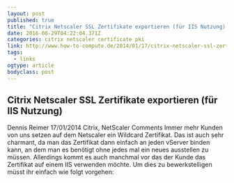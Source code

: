 ```yaml
---
layout: post 
published: true 
title: "Citrix Netscaler SSL Zertifikate exportieren (für IIS Nutzung) – How-To-Compute" 
date: 2016-08-29T04:22:04.371Z
categories: citrix netscaler certificate pki
link: http://www.how-to-compute.de/2014/01/17/citrix-netscaler-ssl-zertifikate-exportieren-fuer-iis-nutzung/ 
tags:
  - links
ogtype: article 
bodyclass: post 
---
```


## Citrix Netscaler SSL Zertifikate exportieren (für IIS Nutzung)
Dennis Reimer 17/01/2014 Citrix, NetScaler Comments
Immer mehr Kunden von uns setzen auf dem Netscaler ein Wildcard Zertifikat. Das ist auch sehr charmant, da man das Zertifikat dann einfach an jeden vServer binden kann, an dem man es benötigt ohne jedes mal ein neues ausstellen zu müssen. Allerdings kommt es auch manchmal vor das der Kunde das Zertifikat auf einem IIS verwenden möchte. Um dies zu bewerkstelligen müsst ihr einfach wie folgt vorgehen: